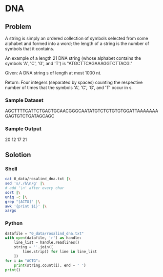 # DNA

## Problem

A string is simply an ordered collection of symbols selected from some alphabet and formed into a word; the length of a string is the number of symbols that it contains.

An example of a length 21 DNA string (whose alphabet contains the symbols 'A', 'C', 'G', and 'T') is "ATGCTTCAGAAAGGTCTTACG."

Given: A DNA string s
 of length at most 1000 nt.

Return: Four integers (separated by spaces) counting the respective number of times that the symbols 'A', 'C', 'G', and 'T' occur in s.

### Sample Dataset

AGCTTTTCATTCTGACTGCAACGGGCAATATGTCTCTGTGTGGATTAAAAAAAGAGTGTCTGATAGCAGC

### Sample Output

20 12 17 21

## Solotion

### Shell

``` bash
cat 0_data/rosalind_dna.txt |\
sed 's/./&\n/g' |\
# add '\n' after every char
sort |\
uniq -c |\
grep "[ACTG]" |\
awk '{print $1}' |\
xargs
```

### Python

``` python
datafile = "0_data/rosalind_dna.txt"
with open(datafile, 'r') as handle:
	line_list = handle.readlines()
	string = ''.join([
		line.strip() for line in line_list
	])
for i in "ACTG":
	print(string.count(i), end = ' ')
print()
```
